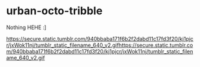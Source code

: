 # urban-octo-tribble
Nothing HEHE :]

https://secure.static.tumblr.com/940bbaba171f6b2f2dabd11c17fd3f20/kj1pjcr/jxWok11nj/tumblr_static_filename_640_v2.gifhttps://secure.static.tumblr.com/940bbaba171f6b2f2dabd11c17fd3f20/kj1pjcr/jxWok11nj/tumblr_static_filename_640_v2.gif
